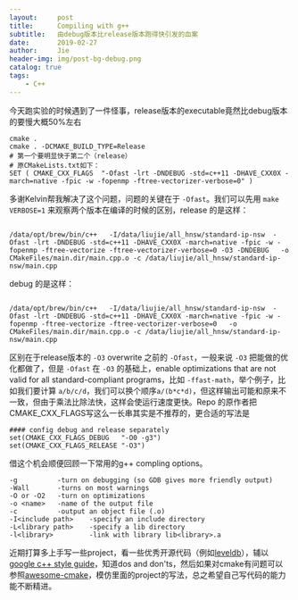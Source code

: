 ```yaml
---
layout:     post
title:      Compiling with g++
subtitle:   由debug版本比release版本跑得快引发的血案
date:       2019-02-27
author:     Jie
header-img: img/post-bg-debug.png
catalog: true
tags:
    - C++
---
```


今天跑实验的时候遇到了一件怪事，release版本的executable竟然比debug版本的要慢大概50%左右

```
cmake .
cmake . -DCMAKE_BUILD_TYPE=Release
# 第一个要明显快于第二个（release）
# 原CMakeLists.txt如下：
SET ( CMAKE_CXX_FLAGS  "-Ofast -lrt -DNDEBUG -std=c++11 -DHAVE_CXX0X -march=native -fpic -w -fopenmp -ftree-vectorizer-verbose=0" )
```

多谢Kelvin帮我解决了这个问题，问题的关键在于 `-Ofast`。我们可以先用 `make VERBOSE=1` 来观察两个版本在编译的时候的区别，release 的是这样：
```

/data/opt/brew/bin/c++   -I/data/liujie/all_hnsw/standard-ip-nsw  -Ofast -lrt -DNDEBUG -std=c++11 -DHAVE_CXX0X -march=native -fpic -w -fopenmp -ftree-vectorize -ftree-vectorizer-verbose=0 -O3 -DNDEBUG   -o CMakeFiles/main.dir/main.cpp.o -c /data/liujie/all_hnsw/standard-ip-nsw/main.cpp

```

debug 的是这样：


```

/data/opt/brew/bin/c++   -I/data/liujie/all_hnsw/standard-ip-nsw  -Ofast -lrt -DNDEBUG -std=c++11 -DHAVE_CXX0X -march=native -fpic -w -fopenmp -ftree-vectorize -ftree-vectorizer-verbose=0   -o CMakeFiles/main.dir/main.cpp.o -c /data/liujie/all_hnsw/standard-ip-nsw/main.cpp

```

区别在于release版本的 `-O3` overwrite 之前的 `-Ofast`，一般来说 `-O3` 把能做的优化都做了，但是 `-Ofast` 在 `-O3` 的基础上，enable optimizations that are not valid for all standard-compliant programs，比如 `-ffast-math`，举个例子，比如我们要计算 `a/b/c/d`，我们可以换个顺序`a/(b*c*d)`，但这样输出可能和原来不一致，但由于乘法比除法快，这样会使运行速度更快。Repo 的原作者把CMAKE_CXX_FLAGS写这么一长串其实是不推荐的，更合适的写法是 

```
#### config debug and release separately
set(CMAKE_CXX_FLAGS_DEBUG   "-O0 -g3")
set(CMAKE_CXX_FLAGS_RELEASE "-O3")
```

借这个机会顺便回顾一下常用的g++ compling options。

```
-g 			-turn on debugging (so GDB gives more friendly output)
-Wall 		-turns on most warnings
-O or -O2 	-turn on optimizations
-o <name> 	-name of the output file
-c 			-output an object file (.o)
-I<include path> 	-specify an include directory
-L<library path> 	-specify a lib directory
-l<library> 		-link with library lib<library>.a
```

近期打算多上手写一些project，看一些优秀开源代码（例如[leveldb](https://github.com/google/leveldb)），辅以[google c++ style guide](https://google.github.io/styleguide/cppguide.html)，知道dos and don'ts，然后如果对cmake有问题可以参照[awesome-cmake](https://github.com/onqtam/awesome-cmake)，模仿里面的project的写法，总之希望自己写代码的能力能不断精进。
